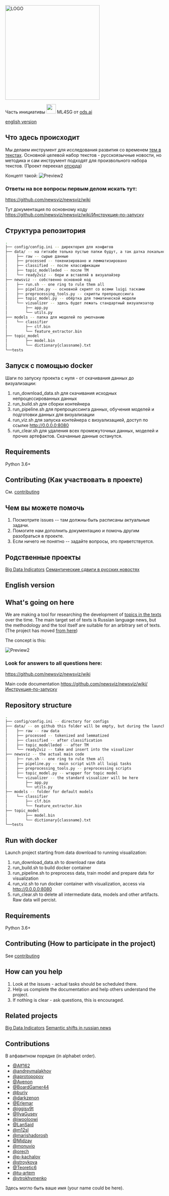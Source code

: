 <img src="https://raw.githubusercontent.com/iggisv9t/temp/master/news_viz_logo_eye.svg" alt="LOGO" width="300"/>

Часть инициативы <img src="https://ods.ai/ods/logo/ml4sg.svg" width="30"> ML4SG от [ods.ai](https://ods.ai)

[english version](#english-version)

## Что здесь происходит
Мы делаем инструмент для исследования развития со временем [тем в текстах](www.machinelearning.ru/wiki/index.php?title=Тематическое_моделирование). Основной целевой набор текстов - русскоязычные новости, но методика и сам инструмент подходят для произвольного набора текстов.
(Проект переехал [отсюда](https://github.com/ods-ai-ml4sg/proj_news_viz))

Концепт такой:
![Preview2](https://camo.githubusercontent.com/3f306e50fd0b38266da057dde30d010b2d511fe9/68747470733a2f2f692e6962622e636f2f526763736633762f6e6577732d76697a2d636f6e636570742e706e67)

### Ответы на все вопросы первым делом искать тут:
https://github.com/newsviz/newsviz/wiki

Тут документация по основному коду https://github.com/newsviz/newsviz/wiki/Инструкция-по-запуску

## Структура репозитория

```bash
.
├── config/config.ini -- директория для конфигов
├── data/ -- на гитхабе только пустые папки будут, а так датка локально будет здесь во время запуска
│    ├── raw -- сырые данные
│    ├── processed -- токенизировано и лемматизировано
│    ├── classified -- после классификации
│    ├── topic_modelleded -- после ТМ
│    └── ready2viz -- бери и вставляй в визуалайзер
├── newsviz -- собственно основной код
│    ├── run.sh -- one ring to rule them all
│    ├── pipeline.py -- основной скрипт со всеми luigi тасками
│    ├── preprocessing_tools.py -- скрипты препроцессинга
│    ├── topic_model.py -- обёртка для тематической модели
│    └── vizualizer -- здесь будет лежать стандартный визуализатор
│        ├── app.py
│        └── utils.py
├── models -- папка для моделей по умолчанию
│    └── classifier
│        ├── clf.bin
│        └── feature_extractor.bin
├── topic_model
│        ├── model.bin
│        └── dictionary{classname}.txt
└──tests
```


## Запуск с помощью docker

Шаги по запуску проекта с нуля - от скачивания данных до визуализации:
1. run_download_data.sh для скачивания исходных непроцессированных данных
2. run_build.sh для сборки контейнера
3. run_pipeline.sh для препроцессинга данных, обучения моделей и подготовки данных для визуализации
4. run_viz.sh для запуска контейнера с визуализацией, доступ по ссылке http://0.0.0.0:8080
5. run_clear.sh для удаления всех промежуточных данных, моделей и прочих артефактов. Скачанные данные останутся.


## Requirements

Python 3.6+

## Contributing (Как участвовать в проекте)
См. [contributing](https://github.com/newsviz/newsviz/blob/master/CONTRIBUTING.md)

## Чем вы можете помочь
1. Посмотрите issues -- там должны быть расписаны актуальные задачи.
2. Помогите нам дополнить документацию и помочь другим разобраться в проекте.
3. Если ничего не понятно -- задайте вопросы, это приветствуется.

## Родственные проекты
[Big Data Indicators](http://bigdata-indicators.com/)
[Семантические сдвиги в русских новостях](https://shiftry.rusvectores.org/ru/)

## English version

## What's going on here
We are making a tool for researching the development of [topics in the texts](www.machinelearning.ru/wiki/index.php?title=Thematic_modeling) over the time. The main target set of texts is Russian language news, but the methodology and the tool itself are suitable for an arbitrary set of texts.
(The project has moved [from here](https://github.com/ods-ai-ml4sg/proj_news_viz))

The concept is this:

![Preview2](https://camo.githubusercontent.com/3f306e50fd0b38266da057dde30d010b2d511fe9/68747470733a2f2f692e6962622e636f2f526763736633762f6e6577732d76697a2d636f6e636570742e706e67)

### Look for answers to all questions here:
https://github.com/newsviz/newsviz/wiki

Main code documentation https://github.com/newsviz/newsviz/wiki/Инструкция-по-запуску

## Repository structure
```bash
.
├── config/config.ini -- directory for configs
├── data/ -- on github this folder will be empty, but during the launch data will be here locally
│    ├── raw -- raw data
│    ├── processed -- tokenized and lemmatized
│    ├── classified -- after classification
│    ├── topic_modelleded -- after TM
│    └── ready2viz -- take and insert into the visualizer
├── newsviz -- the actual main code
│    ├── run.sh -- one ring to rule them all
│    ├── pipeline.py -- main script with all luigi tasks
│    ├── preprocessing_tools.py -- preprocessing scripts
│    ├── topic_model.py -- wrapper for topic model
│    └── vizualizer -- the standard visualizer will be here
│        ├── app.py
│        └── utils.py
├── models -- folder for default models
│    └── classifier
│        ├── clf.bin
│        └── feature_extractor.bin
├── topic_model
│        ├── model.bin
│        └── dictionary{classname}.txt
└──tests
```

## Run with docker

Launch project starting from data download to running visualization:
1. run_download_data.sh to download raw data
2. run_build.sh to build docker container
3. run_pipeline.sh to preprocess data, train model and prepare data for visualization
4. run_viz.sh to run docker container with visualization, access via http://0.0.0.0:8080
5. run_clear.sh to delete all intermediate data, models and other artifacts. Raw data will percist.



## Requirements

Python 3.6+

## Contributing (How to participate in the project)
See [contributing](https://github.com/newsviz/newsviz/blob/master/CONTRIBUTING.md)

## How can you help
1. Look at the issues - actual tasks should be scheduled there.
2. Help us complete the documentation and help others understand the project.
3. If nothing is clear - ask questions, this is encouraged.

## Related projects
[Big Data Indicators](http://bigdata-indicators.com/)
[Semantic shifts in russian news](https://shiftry.rusvectores.org/ru/)

## Contributions
В алфавитном порядке (in alphabet order).

 - [@Alf162](https://github.com/Alf162)
 - [@andreymalakhov](https://github.com/andreymalakhov)
 - [@aprotopopov](https://github.com/aprotopopov)
 - [@Avenon](https://github.com/Avenon)
 - [@BoardGamer44](https://github.com/BoardGamer44)
 - [@buriy](https://github.com/buriy)
 - [@darkzenon](https://github.com/darkzenon)
 - [@Erlemar](https://github.com/Erlemar)
 - [@iggisv9t](https://github.com/iggisv9t)
 - [@IlyaGusev](https://github.com/IlyaGusev)
 - [@iwooloowi](https://github.com/iwooloowi)
 - [@LanSaid](https://github.com/LanSaid)
 - [@m12sl](https://github.com/m12sl)
 - [@marishadorosh](https://github.com/marishadorosh)
 - [@Midzay](https://github.com/Midzay)
 - [@monuvio](https://github.com/monuvio)
 - [@orech](https://github.com/orech)
 - [@p-kachalov](https://github.com/p-kachalov)
 - [@stroykova](https://github.com/stroykova)
 - [@Teoretic6](https://github.com/Teoretic6)
 - [@tu-artem](https://github.com/tu-artem)
 - [@vtrokhymenko](https://github.com/vtrokhymenko)

Здесь могло быть ваше имя (your name could be here).
